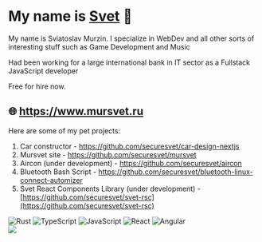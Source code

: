# My name is <a href="http://www.mursvet.ru">Svet</a> 👋
My name is Sviatoslav Murzin. I specialize in WebDev and all other sorts of interesting stuff such as Game Development and Music

Had been working for a large international bank in IT sector as a Fullstack JavaScript developer

Free for hire now.

## 🌐 https://www.mursvet.ru

Here are some of my pet projects:
1. Car constructor - https://github.com/securesvet/car-design-nextjs
2. Mursvet site - https://github.com/securesvet/mursvet
3. Aircon (under development) - https://github.com/securesvet/aircon
4. Bluetooth Bash Script - https://github.com/securesvet/bluetooth-linux-connect-automizer
5. Svet React Components Library (under development) - [https://github.com/securesvet/svet-rsc](https://github.com/securesvet/svet-rsc)


![Rust](https://ziadoua.github.io/m3-Markdown-Badges/badges/Rust/rust3.svg) ![TypeScript](https://ziadoua.github.io/m3-Markdown-Badges/badges/TypeScript/typescript1.svg) ![JavaScript](https://ziadoua.github.io/m3-Markdown-Badges/badges/Javascript/javascript3.svg) ![React](https://ziadoua.github.io/m3-Markdown-Badges/badges/React/react2.svg) ![Angular](https://ziadoua.github.io/m3-Markdown-Badges/badges/Angular/angular1.svg) <br />
![](https://komarev.com/ghpvc/?username=securesvet)
